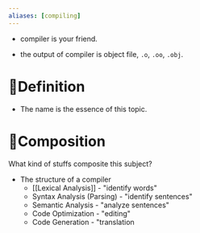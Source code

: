 ```yaml
---
aliases: [compiling]
---
```


- compiler is your friend.

- the output of compiler is object file, `.o`, `.oo`, `.obj`.

# 📝Definition
- The name is the essence of this topic.

# 🧪Composition
What kind of stuffs composite this subject?
- The structure of a compiler
    - [[Lexical Analysis]] - "identify words"
    - Syntax Analysis (Parsing) - "identify sentences"
    - Semantic Analysis - "analyze sentences"
    - Code Optimization - "editing"
    - Code Generation - "translation
    